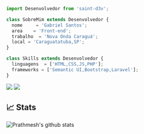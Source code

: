 ```js
import Desenvolvedor from 'saint-d3v';

class SobreMim extends Desenvolvedor {
  nome     = 'Gabriel Santos';
  area    = 'Front-end';
  trabalho  = 'Nova Onda Caraguá';
  local = 'Caraguatatuba,SP';
}

class Skills extends Desenvolvedor {
  linguagens  = ['HTML,CSS,JS,PHP'];
  frameworks = ['Semantic UI,Bootstrap,Laravel'];
}
```

<p align="left">
  <a href="#" alt="Gmail">
  <img src="https://img.shields.io/badge/-Gmail-FF0000?style=flat-square&labelColor=FF0000&logo=gmail&logoColor=white&link=https://mail.google.com/mail/u/0/#inbox" /></a>

  <a href="#" alt="Linkedin">
  <img src="https://img.shields.io/badge/-Linkedin-0e76a8?style=flat-square&logo=Linkedin&logoColor=white&link=https://www.linkedin.com/in/gabriel-dos-santos-203534239/" /></a>
  
<br/>

## 📈 Stats

![Prathmesh's github stats](https://github-readme-stats.vercel.app/api?username=prathmesh16&hide=["issues"]&show_icons=true&line_height=30)



